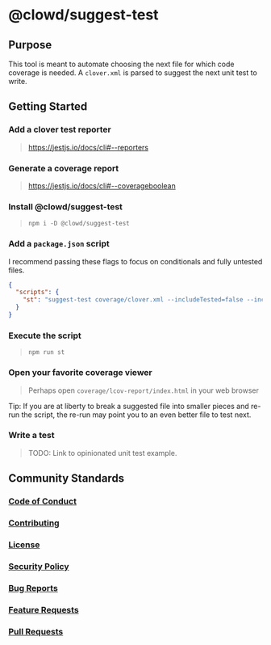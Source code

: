 # @clowd/suggest-test

## Purpose

This tool is meant to automate choosing the next file for which code coverage is needed. A `clover.xml` is parsed to suggest the next unit test to write.

## Getting Started

### Add a clover test reporter

> https://jestjs.io/docs/cli#--reporters

### Generate a coverage report

> https://jestjs.io/docs/cli#--coverageboolean

### Install @clowd/suggest-test

> `npm i -D @clowd/suggest-test`

### Add a `package.json` script

I recommend passing these flags to focus on conditionals and fully untested files.

```json
{
  "scripts": {
    "st": "suggest-test coverage/clover.xml --includeTested=false --includeStatements=false"
  }
}
```

### Execute the script

> `npm run st`

### Open your favorite coverage viewer

> Perhaps open `coverage/lcov-report/index.html` in your web browser

Tip: If you are at liberty to break a suggested file into smaller pieces and re-run the script, the re-run may point you to an even better file to test next.

### Write a test

> TODO: Link to opinionated unit test example.

## Community Standards

### [Code of Conduct](docs/CODE_OF_CONDUCT.md)

### [Contributing](docs/CONTRIBUTING.md)

### [License](LICENSE)

### [Security Policy](docs/SECURITY.md)

### [Bug Reports](.github\ISSUE_TEMPLATE\bug_report.md)

### [Feature Requests](.github\ISSUE_TEMPLATE\feature_request.md)

### [Pull Requests](.github\pull_request_template.md)
